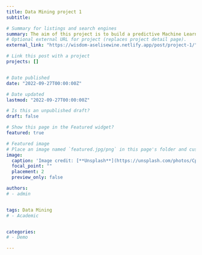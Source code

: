 ```yaml
---
title: Data Mining project 1
subtitle: 

# Summary for listings and search engines
summary: The aim of this project is to build a predictive Machine Learning model that predicts which passengers survived the Titanic shipwreck.
# Optional external URL for project (replaces project detail page).
external_link: "https://wisdom-aselisewine.netlify.app/post/project-1/"

# Link this post with a project
projects: []


# Date published
date: "2022-09-27T00:00:00Z"

# Date updated
lastmod: "2022-09-27T00:00:00Z"

# Is this an unpublished draft?
draft: false

# Show this page in the Featured widget?
featured: true

# Featured image
# Place an image named `featured.jpg/png` in this page's folder and customize its options here.
image:
  caption: 'Image credit: [**Unsplash**](https://unsplash.com/photos/CpkOjOcXdUY)'
  focal_point: ""
  placement: 2
  preview_only: false

authors: 
# - admin


tags: Data Mining
# - Academic


categories: 
# - Demo

---
```



